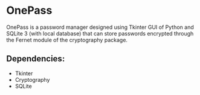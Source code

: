 # OnePass
OnePass is a password manager designed using Tkinter GUI of Python and SQLite 3 (with local database) that can store passwords encrypted through the Fernet module of the cryptography package.

## Dependencies:
* Tkinter
* Cryptography
* SQLite
